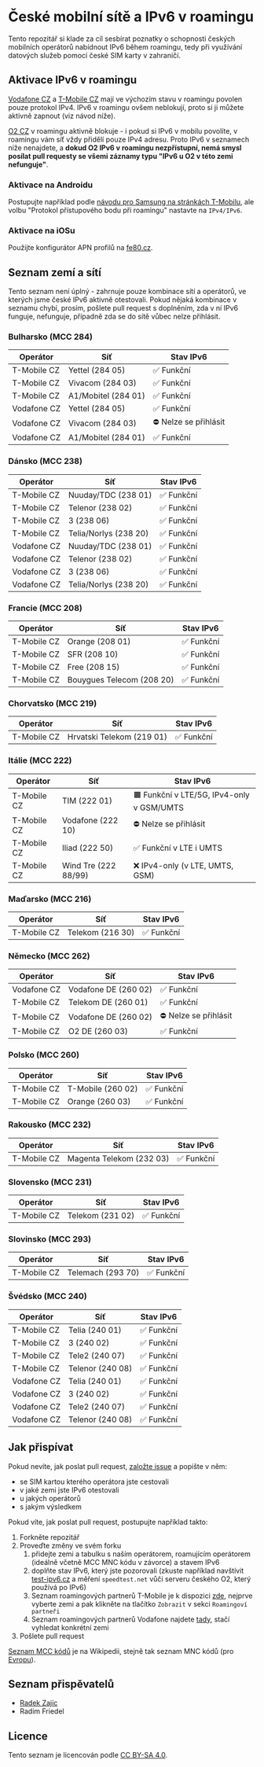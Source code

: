 # České mobilní sítě a IPv6 v roamingu

Tento repozitář si klade za cíl sesbírat poznatky o schopnosti českých mobilních operátorů nabídnout IPv6 během roamingu, tedy při využívání datových služeb pomocí české SIM karty v zahraničí.

## Aktivace IPv6 v roamingu

[Vodafone CZ](https://www.vodafone.cz/) a [T-Mobile CZ](https://www.t-mobile.cz/osobni) mají ve výchozím stavu v roamingu povolen pouze protokol IPv4. IPv6 v roamingu ovšem neblokují, proto si ji můžete aktivně zapnout (viz návod níže).

[O2 CZ](https://www.o2.cz/) v roamingu aktivně blokuje - i pokud si IPv6 v mobilu povolíte, v roamingu vám síť vždy přidělí pouze IPv4 adresu. Proto IPv6 v seznamech níže nenajdete, a **dokud O2 IPv6 v roamingu nezpřístupní, nemá smysl posílat pull requesty se všemi záznamy typu "IPv6 u O2 v této zemi nefunguje"**.

### Aktivace na Androidu

Postupujte například podle [návodu pro Samsung na stránkách T-Mobilu](https://www.t-mobile.cz/dcpublic/TMCZ-Nastaveni_APN_pro_IPv6_Samsung_Galaxy_S20_Ultra_5G.pdf), ale volbu "Protokol přístupového bodu při roamingu" nastavte na `IPv4/IPv6`.

### Aktivace na iOSu

Použijte konfigurátor APN profilů na [fe80.cz](https://fe80.cz/).

## Seznam zemí a sítí

Tento seznam není úplný - zahrnuje pouze kombinace sítí a operátorů, ve kterých jsme české IPv6 aktivně otestovali. Pokud nějaká kombinace v seznamu chybí, prosím, pošlete pull request s doplněním, zda v ní IPv6 funguje, nefunguje, případně zda se do sítě vůbec nelze přihlásit.

### Bulharsko (MCC 284)

| Operátor    | Síť                 | Stav IPv6             |
|-------------|---------------------|-----------------------|
| T-Mobile CZ | Yettel (284 05)     | ✅ Funkční            |
| T-Mobile CZ | Vivacom (284 03)    | ✅ Funkční            |
| T-Mobile CZ | A1/Mobitel (284 01) | ✅ Funkční            |
| Vodafone CZ | Yettel (284 05)     | ✅ Funkční            |
| Vodafone CZ | Vivacom (284 03)    | ⛔️ Nelze se přihlásit |
| Vodafone CZ | A1/Mobitel (284 01) | ✅ Funkční            |

### Dánsko (MCC 238)

| Operátor    | Síť                   | Stav IPv6  |
|-------------|-----------------------|------------|
| T-Mobile CZ | Nuuday/TDC (238 01)   | ✅ Funkční |
| T-Mobile CZ | Telenor (238 02)      | ✅ Funkční |
| T-Mobile CZ | 3 (238 06)            | ✅ Funkční |
| T-Mobile CZ | Telia/Norlys (238 20) | ✅ Funkční |
| Vodafone CZ | Nuuday/TDC (238 01)   | ✅ Funkční |
| Vodafone CZ | Telenor (238 02)      | ✅ Funkční |
| Vodafone CZ | 3 (238 06)            | ✅ Funkční |
| Vodafone CZ | Telia/Norlys (238 20) | ✅ Funkční |

### Francie (MCC 208)

| Operátor    | Síť                       | Stav IPv6  |
|-------------|---------------------------|------------|
| T-Mobile CZ | Orange (208 01)           | ✅ Funkční |
| T-Mobile CZ | SFR (208 10)              | ✅ Funkční |
| T-Mobile CZ | Free (208 15)             | ✅ Funkční |
| T-Mobile CZ | Bouygues Telecom (208 20) | ✅ Funkční |

### Chorvatsko (MCC 219)

| Operátor    | Síť                       | Stav IPv6   |
|-------------|---------------------------|-------------|
| T-Mobile CZ | Hrvatski Telekom (219 01) | ✅ Funkční  |

### Itálie (MCC 222)

| Operátor    | Síť                  | Stav IPv6                                 |
|-------------|----------------------|-------------------------------------------|
| T-Mobile CZ | TIM (222 01)         | 🟧 Funkční v LTE/5G, IPv4-only v GSM/UMTS |
| T-Mobile CZ | Vodafone (222 10)    | ⛔️ Nelze se přihlásit                     |
| T-Mobile CZ | Iliad (222 50)       | ✅ Funkční v LTE i UMTS                   |
| T-Mobile CZ | Wind Tre (222 88/99) | ❌ IPv4-only (v LTE, UMTS, GSM)           |

### Maďarsko (MCC 216)

| Operátor    | Síť                       | Stav IPv6   |
|-------------|---------------------------|-------------|
| T-Mobile CZ | Telekom (216 30)          | ✅ Funkční  |

### Německo (MCC 262)

| Operátor    | Síť                  | Stav IPv6             |
|-------------|----------------------|-----------------------|
| Vodafone CZ | Vodafone DE (260 02) | ✅ Funkční            |
| T-Mobile CZ | Telekom DE (260 01)  | ✅ Funkční            |
| T-Mobile CZ | Vodafone DE (260 02) | ⛔️ Nelze se přihlásit |
| T-Mobile CZ | O2 DE (260 03)       | ✅ Funkční            |

### Polsko (MCC 260)

| Operátor    | Síť               | Stav IPv6  |
|-------------|-------------------|------------|
| T-Mobile CZ | T-Mobile (260 02) | ✅ Funkční |
| T-Mobile CZ | Orange (260 03)   | ✅ Funkční |

### Rakousko (MCC 232)

| Operátor    | Síť                       | Stav IPv6  |
|-------------|---------------------------|------------|
| T-Mobile CZ | Magenta Telekom (232 03)  | ✅ Funkční |

### Slovensko (MCC 231)

| Operátor    | Síť                       | Stav IPv6  |
|-------------|---------------------------|------------|
| T-Mobile CZ | Telekom (231 02)          | ✅ Funkční |

### Slovinsko (MCC 293)

| Operátor    | Síť                       | Stav IPv6  |
|-------------|---------------------------|------------|
| T-Mobile CZ | Telemach (293 70)         | ✅ Funkční |

### Švédsko (MCC 240)

| Operátor    | Síť              | Stav IPv6  |
|-------------|------------------|------------|
| T-Mobile CZ | Telia (240 01)   | ✅ Funkční |
| T-Mobile CZ | 3 (240 02)       | ✅ Funkční |
| T-Mobile CZ | Tele2 (240 07)   | ✅ Funkční |
| T-Mobile CZ | Telenor (240 08) | ✅ Funkční |
| Vodafone CZ | Telia (240 01)   | ✅ Funkční |
| Vodafone CZ | 3 (240 02)       | ✅ Funkční |
| Vodafone CZ | Tele2 (240 07)   | ✅ Funkční |
| Vodafone CZ | Telenor (240 08) | ✅ Funkční |

## Jak přispívat


Pokud nevíte, jak poslat pull request, [založte issue](https://github.com/sixploy/cz-ipv6-roaming/issues/new) a popište v něm:

- se SIM kartou kterého operátora jste cestovali
- v jaké zemi jste IPv6 otestovali
- u jakých operátorů
- s jakým výsledkem

Pokud víte, jak poslat pull request, postupujte například takto:

1. Forkněte repozitář
2. Proveďte změny ve svém forku
   1. přidejte zemi a tabulku s naším operátorem, roamujícím operátorem (ideálně včetně MCC MNC kódu v závorce) a stavem IPv6
   2. doplňte stav IPv6, který jste pozorovali (zkuste například navštívit [test-ipv6.cz](https://test-ipv6.cz) a měření `speedtest.net` vůči serveru českého O2, který používá po IPv6)
   3. Seznam roamingových partnerů T-Mobile je k dispozici [zde](https://www.t-mobile.cz/roaming), nejprve vyberte zemi a pak klikněte na tlačítko `Zobrazit` v sekci `Roamingoví partneři`
   4. Seznam roamingových partnerů Vodafone najdete [tady](https://www.vodafone.cz/roaming/), stačí vyhledat konkrétní zemi 
3. Pošlete pull request

[Seznam MCC kódů](https://en.wikipedia.org/wiki/Mobile_country_code) je na Wikipedii, stejně tak seznam MNC kódů (pro [Evropu](https://en.wikipedia.org/wiki/Mobile_network_codes_in_ITU_region_2xx_(Europe))).

## Seznam přispěvatelů

- [Radek Zajíc](https://github.com/zajdee)
- Radim Friedel

## Licence

Tento seznam je licencován podle [CC BY-SA 4.0](https://creativecommons.org/licenses/by-sa/4.0/).
